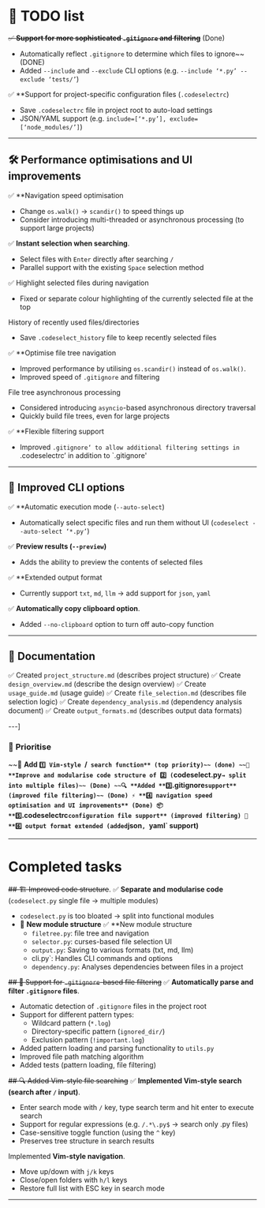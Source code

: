 # 📌 TODO list

~~✅ **Support for more sophisticated `.gitignore` and filtering**~~ (Done)
- Automatically reflect `.gitignore` to determine which files to ignore~~ (DONE)
- Added `--include` and `--exclude` CLI options (e.g. `--include ‘*.py’ --exclude ‘tests/’`)

✅ **Support for project-specific configuration files (`.codeselectrc`)
- Save `.codeselectrc` file in project root to auto-load settings
- JSON/YAML support (e.g. `include=[‘*.py’], exclude=[‘node_modules/’]`)

---

## 🛠 Performance optimisations and UI improvements
✅ **Navigation speed optimisation
- Change `os.walk()` → `scandir()` to speed things up
- Consider introducing multi-threaded or asynchronous processing (to support large projects)

✅ **Instant selection when searching**.
- Select files with `Enter` directly after searching `/`
- Parallel support with the existing `Space` selection method

✅ Highlight selected files during navigation
- Fixed or separate colour highlighting of the currently selected file at the top

History of recently used files/directories
- Save `.codeselect_history` file to keep recently selected files

✅ **Optimise file tree navigation
- Improved performance by utilising `os.scandir()` instead of `os.walk()`.
- Improved speed of `.gitignore` and filtering

File tree asynchronous processing
- Considered introducing `asyncio`-based asynchronous directory traversal
- Quickly build file trees, even for large projects

✅ **Flexible filtering support
- Improved `.gitignore‘ to allow additional filtering settings in `.codeselectrc’ in addition to `.gitignore'

---
## 🚀 Improved CLI options
✅ **Automatic execution mode (`--auto-select`)
- Automatically select specific files and run them without UI (`codeselect --auto-select ‘*.py’`)

✅ **Preview results (`--preview`)**
- Adds the ability to preview the contents of selected files

✅ **Extended output format
- Currently support `txt`, `md`, `llm` → add support for `json`, `yaml`

✅ **Automatically copy clipboard option**.
- Added `--no-clipboard` option to turn off auto-copy function

---

## 📄 Documentation
✅ Created `project_structure.md` (describes project structure)
✅ Create `design_overview.md` (describe the design overview)
✅ Create `usage_guide.md` (usage guide)
✅ Create `file_selection.md` (describes file selection logic)
✅ Create `dependency_analysis.md` (dependency analysis document)
✅ Create `output_formats.md` (describes output data formats)

---]
### 🏁 **Prioritise**
~~🚀 **Add `1️⃣ Vim-style `/` search function** (top priority)~~ (done)
~~📌 **Improve and modularise code structure of 2️⃣ (`codeselect.py` → split into multiple files)~~ (Done)
~~🔍 **Added **3️⃣ `.gitignore` support** (improved file filtering)~~ (Done)
⚡ **4️⃣ navigation speed optimisation and UI improvements** (Done)
📦 **5️⃣ `.codeselectrc` configuration file support** (improved filtering)
📜 **6️⃣ output format extended (added `json`, `yaml` support)**


---

# Completed tasks

~~## 🏗 Improved code structure~~.
✅ **Separate and modularise code** (`codeselect.py` single file → multiple modules)
- `codeselect.py` is too bloated → split into functional modules
- 📂 **New module structure** ✅ **New module structure
  - `filetree.py`: file tree and navigation
  - `selector.py`: curses-based file selection UI
  - `output.py`: Saving to various formats (txt, md, llm)
  - cli.py`: Handles CLI commands and options
  - `dependency.py`: Analyses dependencies between files in a project

~~## 🔧 Support for `.gitignore`-based file filtering~~
✅ **Automatically parse and filter `.gitignore` files**.
- Automatic detection of `.gitignore` files in the project root
- Support for different pattern types:
  - Wildcard pattern (`*.log`)
  - Directory-specific pattern (`ignored_dir/`)
  - Exclusion pattern (`!important.log`)
- Added pattern loading and parsing functionality to `utils.py`
- Improved file path matching algorithm
- Added tests (pattern loading, file filtering)

~~## 🔍 Added Vim-style file searching~~
✅ **Implemented Vim-style search (search after `/` input)**.
- Enter search mode with `/` key, type search term and hit enter to execute search
- Support for regular expressions (e.g. `/.*\.py$` → search only .py files)
- Case-sensitive toggle function (using the `^` key)
- Preserves tree structure in search results

Implemented **Vim-style navigation**.
- Move up/down with `j/k` keys
- Close/open folders with `h/l` keys
- Restore full list with ESC key in search mode

---